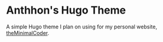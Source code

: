 # Anthhon's Hugo Theme

A simple Hugo theme I plan on using for my personal website, [theMinimalCoder](https://anthhon.github.io/).
